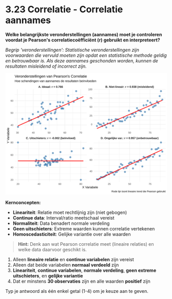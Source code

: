 # 3.23 Correlatie - Correlatie aannames

**Welke belangrijkste veronderstellingen (aannames) moet je controleren voordat je Pearson's correlatiecoëfficiënt (r) gebruikt en interpreteert?**

*Begrip 'veronderstellingen': Statistische veronderstellingen zijn voorwaarden die vervuld moeten zijn opdat een statistische methode geldig en betrouwbaar is. Als deze aannames geschonden worden, kunnen de resultaten misleidend of incorrect zijn.*

![Veronderstellingen van Pearson's Correlatie](media/correlation_plot_23.svg)

**Kernconcepten:**
- **Lineariteit**: Relatie moet rechtlijnig zijn (niet gebogen)
- **Continue data**: Interval/ratio meetschaal vereist
- **Normaliteit**: Data benadert normale verdeling
- **Geen uitschieters**: Extreme waarden kunnen correlatie vertekenen
- **Homoscedasticiteit**: Gelijke variantie over alle waarden

> **Hint:** Denk aan wat Pearson correlatie meet (lineaire relaties) en welke data daarvoor geschikt is.

1. Alleen **lineaire relatie** en **continue variabelen** zijn vereist
2. Alleen dat beide variabelen **normaal verdeeld** zijn
3. **Lineariteit**, **continue variabelen**, **normale verdeling**, **geen extreme uitschieters**, en **gelijke variantie**
4. Dat er minstens **30 observaties** zijn en alle waarden **positief** zijn

Typ je antwoord als één enkel getal (1-4) om je keuze aan te geven.